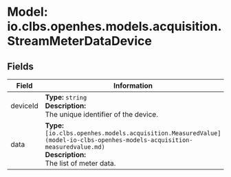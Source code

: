 # Model: io.clbs.openhes.models.acquisition.StreamMeterDataDevice

## Fields

| Field | Information |
| --- | --- |
| deviceId | <b>Type:</b> `string`<br><b>Description:</b><br>The unique identifier of the device. |
| data | <b>Type:</b> `[io.clbs.openhes.models.acquisition.MeasuredValue](model-io-clbs-openhes-models-acquisition-measuredvalue.md)`<br><b>Description:</b><br>The list of meter data. |

